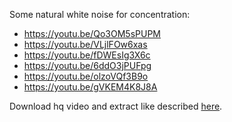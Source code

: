 Some natural white noise for concentration:

- <https://youtu.be/Qo3OM5sPUPM>
- <https://youtu.be/VLjlFOw6xas>
- <https://youtu.be/fDWEsIg3X6c>
- <https://youtu.be/6ddO3jPUFpg>
- <https://youtu.be/olzoVQf3B9o>
- <https://youtu.be/gVKEM4K8J8A>

Download hq video and extract like described [here](/2017/12/15/extract-audio-from-video-using-ffmpeg-avconv-high-quality-hq.html).
